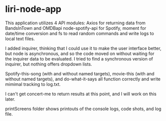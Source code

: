 # liri-node-app
This application utilizes 4 API modules:
Axios for returning data from BandsInTown and OMDBapi
node-spotify-api for Spotify,
moment for date/time conversion
and fs to read random commands and write logs to local text files.

I added inquirer, thinking that I could use it to make the user interface better, but node is asynchronous, and so the code moved on without waiting for the inquirer data to be evaluated.  I tried to find a synchronous version of inquirer, but nothing offers dropdown lists.

Spotify-this-song (with and without named targets), movie-this (with and without named targets), and do-what-it-says all function correctly and 
write mimimal tracking to log.txt.

I can't get concert-me to return results at this point, and I will work on this later.

printScreens folder shows printouts of the console logs, code shots, and log file.